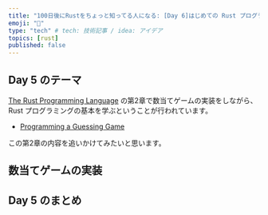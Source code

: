 ```yaml
---
title: "100日後にRustをちょっと知ってる人になる: [Day 6]はじめての Rust プログラミング"
emoji: "🦀"
type: "tech" # tech: 技術記事 / idea: アイデア
topics: [rust]
published: false
---
```


## Day 5 のテーマ

[The Rust Programming Language](https://doc.rust-lang.org/book/ch02-00-guessing-game-tutorial.html) の第2章で数当てゲームの実装をしながら、Rust プログラミングの基本を学ぶということが行われています。

- [Programming a Guessing Game](https://doc.rust-lang.org/book/ch02-00-guessing-game-tutorial.html)

この第2章の内容を追いかけてみたいと思います。

## 数当てゲームの実装

## Day 5 のまとめ
